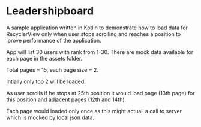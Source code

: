 # Leadershipboard
A sample application written in Kotlin to demonstrate how to load data for RecyclerView only when user stops scrolling and reaches a position
to iprove performance of the application.

App will list 30 users with rank from 1-30. There are mock data available for each page in the assets folder. 

Total pages = 15, each page size = 2.

Intially only top 2 will be loaded.

As user scrolls if he stops at 25th position it would load page (13th page) for this position and adjacent pages (12th and 14th).

Each page would loaded only once as this might actuall a call to server which is mocked by local json data.

